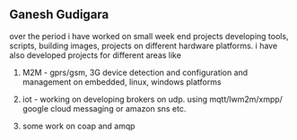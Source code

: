 Ganesh Gudigara
-----------------

over the period i have worked on small week end projects
 developing tools, scripts, building images, projects on different
hardware platforms.
i have also developed projects for different areas
 like
1. M2M - gprs/gsm, 3G device detection and configuration and
management on embedded, linux, windows platforms

2. iot - working on developing brokers on udp. using mqtt/lwm2m/xmpp/ google cloud messaging or amazon sns etc.

3. some work on coap and amqp

